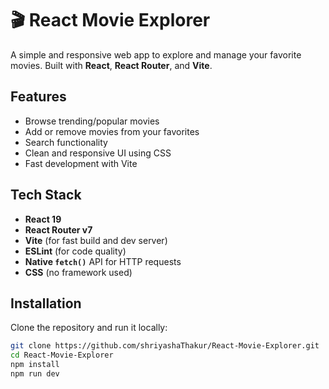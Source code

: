 # 🎬 React Movie Explorer

A simple and responsive web app to explore and manage your favorite movies. Built with **React**, **React Router**, and **Vite**.

##  Features

-  Browse trending/popular movies
-  Add or remove movies from your favorites
-  Search functionality
-  Clean and responsive UI using CSS
-  Fast development with Vite 

## Tech Stack

- **React 19**
- **React Router v7**
- **Vite** (for fast build and dev server)
- **ESLint** (for code quality)
- **Native `fetch()`** API for HTTP requests
- **CSS** (no framework used)

## Installation

Clone the repository and run it locally:

```bash
git clone https://github.com/shriyashaThakur/React-Movie-Explorer.git
cd React-Movie-Explorer
npm install
npm run dev
